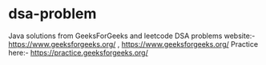 # dsa-problem

Java solutions from GeeksForGeeks and leetcode DSA problems website:- https://www.geeksforgeeks.org/ , https://www.geeksforgeeks.org/
Practice here:- https://practice.geeksforgeeks.org/
